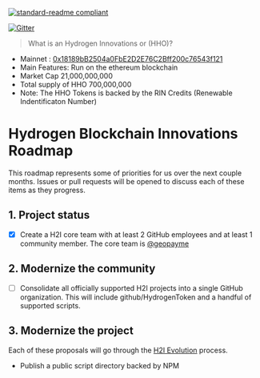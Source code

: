 [![standard-readme compliant](https://img.shields.io/badge/readme%20style-standard-brightgreen.svg?style=flat-square)](https://github.com/RichardLitt/standard-readme)

[![Gitter](https://badges.gitter.im/intergalacticcredits/community.svg)](https://gitter.im/intergalacticcredits/community?utm_source=badge&utm_medium=badge&utm_campaign=pr-badge)


> What is an Hydrogen  Innovations or (HHO)?  
- Mainnet : [0x18189bB2504a0FbE2D2E76C2Bff200c76543f121](https://etherscan.io/address/0x76ace4e080c49f04a6c12756c036d3627f6b1e69)
- Main Features: Run on the ethereum blockchain
- Market Cap 21,000,000,000
- Total supply of HHO 700,000,000  
- Note: The HHO Tokens is backed by the RIN Credits (Renewable Indentificaton Number)

# Hydrogen Blockchain Innovations Roadmap

This roadmap represents some of priorities for us over the next couple months. Issues or pull requests will be opened to discuss each of these items as they progress.

## 1. Project status

- [x] Create a H2I core team with at least 2 GitHub employees and at least 1 community member. The core team is [@geopayme](https://github.com/geopayme)


## 2. Modernize the community

- [ ] Consolidate all officially supported H2I projects into a single GitHub organization. This will include github/HydrogenToken and a handful of supported scripts.

## 3. Modernize the project

Each of these proposals will go through the [H2I Evolution](https://github.com/Hydrogen-Blockchain-Innovations/evolution) process.

- Publish a public script directory backed by NPM
